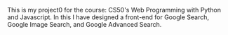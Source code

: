 This is my project0 for the course: CS50's Web Programming with Python and Javascript. 
In this I have designed a front-end for Google Search, Google Image Search, and Google Advanced Search.
